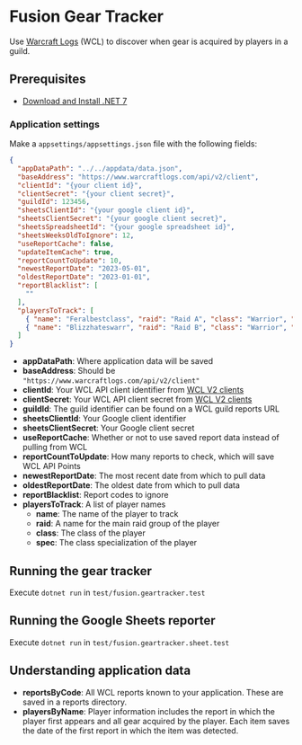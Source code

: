 # Fusion Gear Tracker

Use [Warcraft Logs](https://www.warcraftlogs.com) (WCL) to discover when gear is acquired by players in a guild.

## Prerequisites

- [Download and Install .NET 7](https://dotnet.microsoft.com/download)

### Application settings

Make a `appsettings/appsettings.json` file with the following fields:

```json
{
  "appDataPath": "../../appdata/data.json",
  "baseAddress": "https://www.warcraftlogs.com/api/v2/client",
  "clientId": "{your client id}",
  "clientSecret": "{your client secret}",
  "guildId": 123456,
  "sheetsClientId": "{your google client id}",
  "sheetsClientSecret": "{your google client secret}",
  "sheetsSpreadsheetId": "{your google spreadsheet id}",
  "sheetsWeeksOldToIgnore": 12,
  "useReportCache": false,
  "updateItemCache": true,
  "reportCountToUpdate": 10,
  "newestReportDate": "2023-05-01",
  "oldestReportDate": "2023-01-01",
  "reportBlacklist": [
    ""
  ],
  "playersToTrack": [
    { "name": "Feralbestclass", "raid": "Raid A", "class": "Warrior", "spec": "Fury" },
    { "name": "Blizzhateswarr", "raid": "Raid B", "class": "Warrior", "spec": "Fury" }
  ]
}
```

- **appDataPath**: Where application data will be saved
- **baseAddress**: Should be `"https://www.warcraftlogs.com/api/v2/client"`
- **clientId**: Your WCL API client identifier from [WCL V2 clients](https://classic.warcraftlogs.com/api/clients)
- **clientSecret**: Your WCL API client secret from [WCL V2 clients](https://classic.warcraftlogs.com/api/clients)
- **guildId**: The guild identifier can be found on a WCL guild reports URL
- **sheetsClientId**: Your Google client identifier
- **sheetsClientSecret**: Your Google client secret
- **useReportCache**: Whether or not to use saved report data instead of pulling from WCL
- **reportCountToUpdate**: How many reports to check, which will save WCL API Points
- **newestReportDate**: The most recent date from which to pull data
- **oldestReportDate**: The oldest date from which to pull data
- **reportBlacklist**: Report codes to ignore
- **playersToTrack**: A list of player names
  - **name**: The name of the player to track
  - **raid**: A name for the main raid group of the player
  - **class**: The class of the player
  - **spec**: The class specialization of the player

## Running the gear tracker

Execute `dotnet run` in `test/fusion.geartracker.test`

## Running the Google Sheets reporter

Execute `dotnet run` in `test/fusion.geartracker.sheet.test`

## Understanding application data

- **reportsByCode**: All WCL reports known to your application. These are saved in a reports directory.
- **playersByName**: Player information includes the report in which the player first appears and all gear acquired by the player. Each item saves the date of the first report in which the item was detected.
